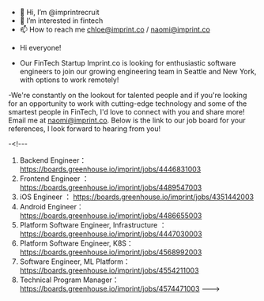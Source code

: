 - 👋 Hi, I’m @imprintrecruit
- 👀 I’m interested in fintech
- 📫 How to reach me chloe@imprint.co / naomi@imprint.co

<!---
imprintrecruit/imprintrecruit is a ✨ special ✨ repository because its `README.md` (this file) appears on your GitHub profile.
You can click the Preview link to take a look at your changes.
--->

- Hi everyone! 

- Our FinTech Startup Imprint.co is looking for enthusiastic software engineers to join our growing engineering team in Seattle and New York, with options to work remotely! 

-We're constantly on the lookout for talented people and if you're looking for an opportunity to work with cutting-edge technology and some of the smartest people in FinTech, I'd love to connect with you and share more! Email me at naomi@imprint.co. Below is the link to our job board for your references, I look forward to hearing from you! 

-<!---
1.  Backend Engineer：
https://boards.greenhouse.io/imprint/jobs/4446831003
2. Frontend Engineer ：
https://boards.greenhouse.io/imprint/jobs/4489547003
3. iOS Engineer ：
https://boards.greenhouse.io/imprint/jobs/4351442003
4. Android Engineer：
https://boards.greenhouse.io/imprint/jobs/4486655003
5. Platform Software Engineer, Infrastructure ：
https://boards.greenhouse.io/imprint/jobs/4447030003
6. Platform Software Engineer, K8S：
https://boards.greenhouse.io/imprint/jobs/4568992003
7. Software Engineer, ML Platform：
https://boards.greenhouse.io/imprint/jobs/4554211003
8. Technical Program Manager：
https://boards.greenhouse.io/imprint/jobs/4574471003
--->
